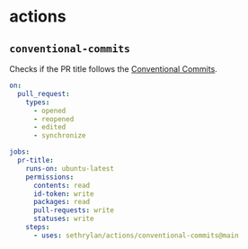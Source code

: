 # actions

## `conventional-commits`

Checks if the PR title follows the [Conventional Commits](https://www.conventionalcommits.org/en/v1.0.0/).

```yaml
on:
  pull_request:
    types:
      - opened
      - reopened
      - edited
      - synchronize

jobs:
  pr-title:
    runs-on: ubuntu-latest
    permissions:
      contents: read
      id-token: write
      packages: read
      pull-requests: write
      statuses: write
    steps:
      - uses: sethrylan/actions/conventional-commits@main
```
